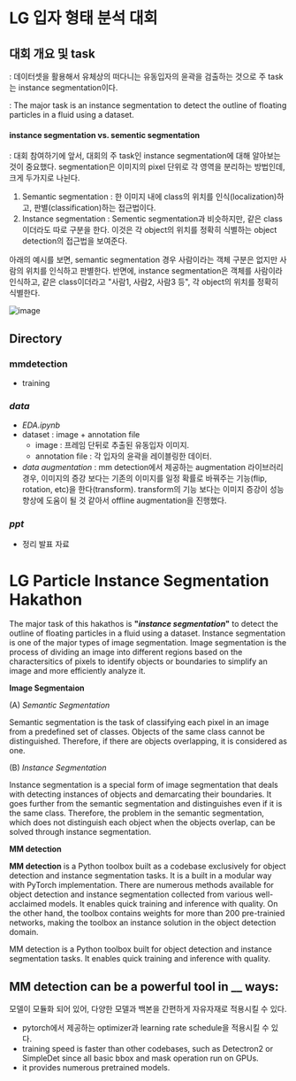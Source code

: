 # LG 입자 형태 분석 대회

## 대회 개요 및 task
: 데이터셋을 활용해서 유체상의 떠다니는 유동입자의 윤곽을 검출하는 것으로 주 task는 instance segmentation이다. 

: The major task is an instance segmentation to detect the outline of floating particles in a fluid using a dataset.

#### instance segmentation vs. sementic segmentation
: 대회 참여하기에 앞서, 대회의 주 task인 instance segmentation에 대해 알아보는 것이 중요했다. segmentation은 이미지의 pixel 단위로 각 영역을 분리하는 방법인데, 크게 두가지로 나뉜다.
1. Semantic segmentation 
  : 한 이미지 내에 class의 위치를 인식(localization)하고, 판별(classification)하는 접근법이다.
2. Instance segmentation
  : Sementic segmentation과 비슷하지만, 같은 class 이더라도 따로 구분을 한다. 이것은 각 object의 위치를 정확히 식별하는 object detection의 접근법을 보여준다.
  
 아래의 예시를 보면, semantic segmentation 경우 사람이라는 객체 구분은 없지만 사람의 위치를 인식하고 판별한다. 반면에, instance segmentation은 객체를 사람이라 인식하고, 같은 class이더라고 "사람1, 사람2, 사람3 등", 각 object의 위치를 정확히 식별한다. 
 
![image](https://user-images.githubusercontent.com/106142512/184824975-ac292126-28ad-43d9-8abd-a4c98f541e8c.png)

#### 

## Directory

### mmdetection
  - training

### _data_
- _EDA.ipynb_
- dataset : image + annotation file
  - image : 프레임 단뒤로 추출된 유동입자 이미지.
  - annotation file : 각 입자의 윤곽을 레이블링한 데이터.
- _data augmentation_ : mm detection에서 제공하는 augmentation 라이브러리 경우, 이미지의 증강 보다는 기존의 이미지를 일정 확률로 바꿔주는 기능(flip, rotation, etc)을 한다(transform). transform의 기능 보다는 이미지 증강이 성능 향상에 도움이 될 것 같아서 offline augmentation을 진행했다. 
 
### _ppt_
- 정리 발표 자료


# LG Particle Instance Segmentation Hakathon

The major task of this hakathos is **"_instance segmentation_"** to detect the outline of floating particles in a fluid using a dataset. 
Instance segmentation is one of the major types of image segmentation. Image segmentation is the process of dividing an image into different regions based on the charactersitics of pixels to identify objects or boundaries to simplify an image and more efficiently analyze it. 

__Image Segmentaion__

(A) _Semantic Segmentation_

Semantic segmentation is the task of classifying each pixel in an image from a predefined set of classes. Objects of the same class cannot be distinguished.        Therefore, if there are objects overlapping, it is considered as one.  
    
(B) _Instance Segmentation_

Instance segmentation is a special form of image segmentation that deals with detecting instances of objects and demarcating their boundaries.
It goes further from the semantic segmentation and distinguishes even if it is the same class. Therefore, the problem in the semantic segmentation, which does       not distinguish each object when the objects overlap, can be solved through instance segmentation. 

__MM detection__

__MM detection__ is a Python toolbox built as a codebase exclusively for object detection and instance segmentation tasks.
It is a built in a modular way with PyTorch implementation. 
There are numerous methods available for object detection and instance segmentation collected from various well-acclaimed models.
It enables quick training and inference with quality. 
On the other hand, the toolbox contains weights for more than 200 pre-trainied networks, making the toolbox an instance solution in the object detection domain.

MM detection is a Python toolbox built for object detection and instance segmentation tasks. 
It enables quick training and inference with quality. 

MM detection can be a powerful tool in __ ways:
- 
모델이 모듈화 되어 있어, 다양한 모델과 백본을 간편하게 자유자재로 적용시킬 수 있다.  
- pytorch에서 제공하는 optimizer과 learning rate schedule을 적용시킬 수 있다. 
- training speed is faster than other codebases, such as Detectron2 or SimpleDet since all basic bbox and mask operation run on GPUs.
- it provides numerous pretrained models. 

